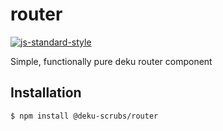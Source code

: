 
# router

[![js-standard-style](https://img.shields.io/badge/code%20style-standard-brightgreen.svg?style=flat)](https://github.com/feross/standard)

Simple, functionally pure deku router component

## Installation

    $ npm install @deku-scrubs/router

